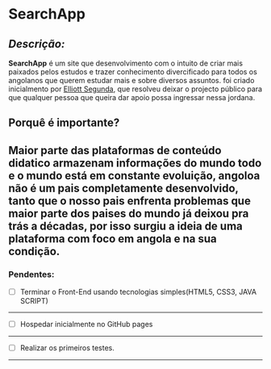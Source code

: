 # SearchApp

*Descrição:*
---
 **SearchApp** é um site que desenvolvimento com o intuito de criar mais paixados pelos estudos e trazer conhecimento divercificado para todos os angolanos que querem estudar mais e sobre diversos assuntos. foi criado inicialmento por [Elliott Segunda](https://github.com/Elliottsegunda), que resolveu deixar o projecto público para que qualquer pessoa que queira dar apoio possa ingressar nessa jordana.

## Porquê é importante?

Maior parte das plataformas de conteúdo didatico armazenam informações do mundo todo e o mundo está em constante evoluição, angoloa não é um pais completamente desenvolvido, tanto que o nosso pais enfrenta problemas que maior parte dos paises do mundo já deixou pra trás a décadas, por isso surgiu a ideia de uma plataforma com foco em angola e na sua condição.
---
 ### Pendentes:
 - [ ] Terminar o Front-End usando tecnologias simples(HTML5, CSS3, JAVA SCRIPT)
 ---
 - [ ] Hospedar inicialmente no GitHub pages
 ---
 - [ ] Realizar os primeiros testes.
 ---
